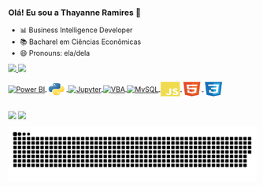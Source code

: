 ### Olá! Eu sou a Thayanne Ramires 👋

- 📊 Business Intelligence Developer
- 📚 Bacharel em Ciências Econômicas
- 😄 Pronouns: ela/dela

 <div>
  <a href="https://github.com/thayanneramires">
  <img height="180em" src="https://github-readme-stats.vercel.app/api?username=thayanneramires&show_icons=true&theme=cobalt&include_all_commits=true&count_private=true"/>
  <img height="180em" src="https://github-readme-stats.vercel.app/api/top-langs/?username=thayanneramires&layout=compact&langs_count=7&theme=cobalt"/>
</div>
  <div style="display: inline_block"><br>
  <img align="center" alt="Power BI" height="30" width="40" src="https://www.meltone.com/wp-content/uploads/2023/03/Sans-titre-2023-03-31T162210.850.png">
  <img align="center" alt="Python" height="30" width="40" src="https://raw.githubusercontent.com/devicons/devicon/master/icons/python/python-original.svg">
  <img align="center" alt="Jupyter" height="60" width="40" src="https://cdn.jsdelivr.net/gh/devicons/devicon/icons/jupyter/jupyter-original-wordmark.svg">
  <img align="center" alt="VBA" height="30" width="40" src="https://cdn3.iconfinder.com/data/icons/flat-design-development-set-1/24/file-type-vba-512.png">
  <img align="center" alt="MySQL" height="60" width="70" src="https://cdn.jsdelivr.net/gh/devicons/devicon/icons/mysql/mysql-original-wordmark.svg">
  <img align="center" alt="Js" height="30" width="40" src="https://raw.githubusercontent.com/devicons/devicon/master/icons/javascript/javascript-plain.svg">
  <img align="center" alt="HTML" height="30" width="40" src="https://raw.githubusercontent.com/devicons/devicon/master/icons/html5/html5-original.svg">
  <img align="center" alt="CSS" height="30" width="40" src="https://raw.githubusercontent.com/devicons/devicon/master/icons/css3/css3-original.svg">
</div>
 
   ##
 
<div>  
  <a href = "mailto:thayanneramires@gmail.com"><img src="https://img.shields.io/badge/Gmail-D14836?style=for-the-badge&logo=gmail&logoColor=white" target="_blank"></a>
  <a href="https://www.linkedin.com/in/thayanneramires/" target="_blank"><img src="https://img.shields.io/badge/-LinkedIn-%230077B5?style=for-the-badge&logo=linkedin&logoColor=white" target="_blank"></a> 
 
  ![Snake animation](https://github.com/thayanneramires/thayanneramires/blob/output/github-contribution-grid-snake.svg)
 
</div>
